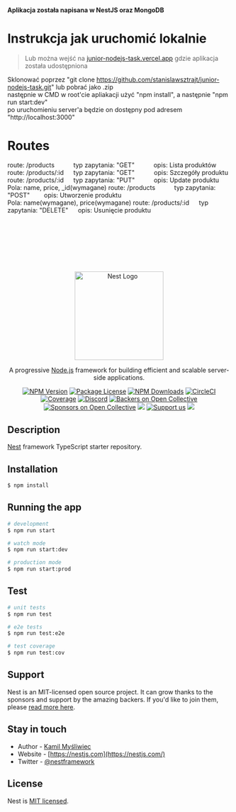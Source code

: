 #### Aplikacja została napisana w NestJS oraz MongoDB <br>
# Instrukcja jak uruchomić lokalnie <br>
> Lub można wejść na [junior-nodejs-task.vercel.app](https://junior-nodejs-task.vercel.app/) gdzie aplikacja została udostępniona <br>

Sklonować poprzez "git clone https://github.com/stanislawsztrajt/junior-nodejs-task.git" lub pobrać jako .zip <br>
następnie w CMD w root'cie apliakacji użyć "npm install", a następnie "npm run start:dev" <br>
po uruchomieniu server'a będzie on dostępny pod adresem "http://localhost:3000" <br>

# Routes <br>
route: /products  &ensp;&ensp;&ensp;&ensp;&ensp;  typ zapytania: "GET"  &nbsp;&ensp;&ensp;&ensp;&ensp;&ensp;opis: Lista produktów <br>
route: /products/:id  &ensp;&ensp;  typ zapytania: "GET"  &ensp;&ensp; &ensp; &ensp;  opis: Szczegóły produktu <br>
route: /products/:id  &ensp;&ensp;  typ zapytania: "PUT"   &nbsp;&ensp;&ensp;&ensp;&ensp;&ensp;opis: Update produktu <br> Pola: name, price, _id(wymagane)
route: /products   &ensp;&ensp;&ensp;&ensp;&ensp;   typ zapytania: "POST" &ensp;&ensp;&ensp;&ensp;opis: Utworzenie produktu <br> Pola: name(wymagane), price(wymagane)
route: /products/:id  &ensp;&ensp;  typ zapytania: "DELETE"  &ensp;&ensp; opis: Usunięcie produktu <br>





 <br> <br> <br> <br> <br> <br>



<p align="center">
  <a href="http://nestjs.com/" target="blank"><img src="https://nestjs.com/img/logo-small.svg" width="200" alt="Nest Logo" /></a>
</p>

[circleci-image]: https://img.shields.io/circleci/build/github/nestjs/nest/master?token=abc123def456
[circleci-url]: https://circleci.com/gh/nestjs/nest

  <p align="center">A progressive <a href="http://nodejs.org" target="_blank">Node.js</a> framework for building efficient and scalable server-side applications.</p>
    <p align="center">
<a href="https://www.npmjs.com/~nestjscore" target="_blank"><img src="https://img.shields.io/npm/v/@nestjs/core.svg" alt="NPM Version" /></a>
<a href="https://www.npmjs.com/~nestjscore" target="_blank"><img src="https://img.shields.io/npm/l/@nestjs/core.svg" alt="Package License" /></a>
<a href="https://www.npmjs.com/~nestjscore" target="_blank"><img src="https://img.shields.io/npm/dm/@nestjs/common.svg" alt="NPM Downloads" /></a>
<a href="https://circleci.com/gh/nestjs/nest" target="_blank"><img src="https://img.shields.io/circleci/build/github/nestjs/nest/master" alt="CircleCI" /></a>
<a href="https://coveralls.io/github/nestjs/nest?branch=master" target="_blank"><img src="https://coveralls.io/repos/github/nestjs/nest/badge.svg?branch=master#9" alt="Coverage" /></a>
<a href="https://discord.gg/G7Qnnhy" target="_blank"><img src="https://img.shields.io/badge/discord-online-brightgreen.svg" alt="Discord"/></a>
<a href="https://opencollective.com/nest#backer" target="_blank"><img src="https://opencollective.com/nest/backers/badge.svg" alt="Backers on Open Collective" /></a>
<a href="https://opencollective.com/nest#sponsor" target="_blank"><img src="https://opencollective.com/nest/sponsors/badge.svg" alt="Sponsors on Open Collective" /></a>
  <a href="https://paypal.me/kamilmysliwiec" target="_blank"><img src="https://img.shields.io/badge/Donate-PayPal-ff3f59.svg"/></a>
    <a href="https://opencollective.com/nest#sponsor"  target="_blank"><img src="https://img.shields.io/badge/Support%20us-Open%20Collective-41B883.svg" alt="Support us"></a>
  <a href="https://twitter.com/nestframework" target="_blank"><img src="https://img.shields.io/twitter/follow/nestframework.svg?style=social&label=Follow"></a>
</p>
  <!--[![Backers on Open Collective](https://opencollective.com/nest/backers/badge.svg)](https://opencollective.com/nest#backer)
  [![Sponsors on Open Collective](https://opencollective.com/nest/sponsors/badge.svg)](https://opencollective.com/nest#sponsor)-->

## Description

[Nest](https://github.com/nestjs/nest) framework TypeScript starter repository.

## Installation

```bash
$ npm install
```

## Running the app

```bash
# development
$ npm run start

# watch mode
$ npm run start:dev

# production mode
$ npm run start:prod
```

## Test

```bash
# unit tests
$ npm run test

# e2e tests
$ npm run test:e2e

# test coverage
$ npm run test:cov
```

## Support

Nest is an MIT-licensed open source project. It can grow thanks to the sponsors and support by the amazing backers. If you'd like to join them, please [read more here](https://docs.nestjs.com/support).

## Stay in touch

- Author - [Kamil Myśliwiec](https://kamilmysliwiec.com)
- Website - [https://nestjs.com](https://nestjs.com/)
- Twitter - [@nestframework](https://twitter.com/nestframework)

## License

Nest is [MIT licensed](LICENSE).
